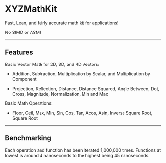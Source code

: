 # XYZMathKit
Fast, Lean, and fairly accurate math kit for applications!

No SIMD or ASM!

---

## Features

Basic Vector Math for 2D, 3D, and 4D Vectors:

- Addition, Subtraction, Multiplication by Scalar, and Multiplication by Component

- Projection, Reflection, Distance, Distance Squared, Angle Between, Dot, Cross, Magnitude, Normalization, Min and Max

Basic Math Operations:

- Floor, Ceil, Max, Min, Sin, Cos, Tan, Acos, Asin, Inverse Square Root, Square Root

---

## Benchmarking

Each operation and function has been iterated 1,000,000 times.
Functions at lowest is around 4 nanoseconds to the highest being 45 nanoseconds.
